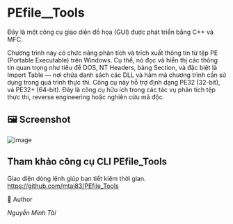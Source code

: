 # PEfile__Tools
Đây là một công cụ giao diện đồ họa (GUI) được phát triển bằng C++ và MFC.

Chương trình này có chức năng phân tích và trích xuất thông tin từ tệp PE (Portable Executable) trên Windows. Cụ thể, nó đọc và hiển thị các thông tin quan trọng như tiêu đề DOS, NT Headers, bảng Section, và đặc biệt là Import Table — nơi chứa danh sách các DLL và hàm mà chương trình cần sử dụng trong quá trình thực thi. Công cụ này hỗ trợ định dạng PE32 (32-bit), và PE32+ (64-bit). Đây là công cụ hữu ích trong các tác vụ phân tích tệp thực thi, reverse engineering hoặc nghiên cứu mã độc.


## 🖼️ Screenshot

![image](https://github.com/user-attachments/assets/8d840a30-6b8e-4d68-9368-b653b7877f24)

## Tham khảo công cụ CLI PEfile_Tools
Giao diện dòng lệnh giúp bạn tiết kiệm thời gian.
https://github.com/mtai83/PEfile_Tools

📜 Author 

_Nguyễn Minh Tài_

